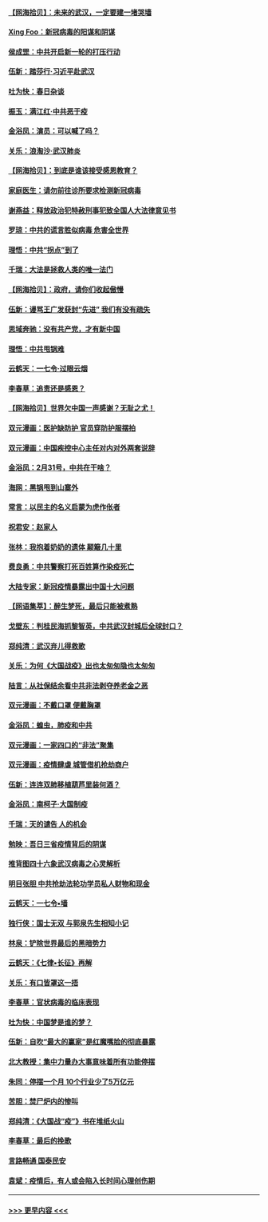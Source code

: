 #### [【网海拾贝】：未来的武汉，一定要建一堵哭墙](../pages/nsc993/n11938684.md?t=03140431) 
#### [Xing Foo：新冠病毒的阳谋和阴谋](../pages/nsc993/n11936086.md?t=03140431) 
#### [侯成罡：中共开启新一轮的打压行动](../pages/nsc993/n11935730.md?t=03140431) 
#### [伍新：踏莎行‧习近平赴武汉](../pages/nsc993/n11935157.md?t=03140431) 
#### [吐为快：春日杂谈](../pages/nsc993/n11934776.md?t=03140431) 
#### [振玉：满江红‧中共恶于疫](../pages/nsc993/n11934647.md?t=03140431) 
#### [金浴凤：演员：可以喊了吗？](../pages/nsc993/n11934602.md?t=03140431) 
#### [关乐：浪淘沙·武汉肺炎](../pages/nsc993/n11931792.md?t=03140431) 
#### [【网海拾贝】：到底是谁该接受感恩教育？](../pages/nsc993/n11931552.md?t=03140431) 
#### [家庭医生：请勿前往诊所要求检测新冠病毒](../pages/nsc993/n11929190.md?t=03140431) 
#### [谢燕益：释放政治犯特赦刑事犯致全国人大法律意见书](../pages/nsc993/n11928978.md?t=03140431) 
#### [罗琼：中共的谎言胜似病毒 危害全世界](../pages/nsc993/n11922636.md?t=03140431) 
#### [理悟：中共“拐点”到了](../pages/nsc993/n11928496.md?t=03140431) 
#### [千瑞：大法是拯救人类的唯一法门](../pages/nsc993/n11927637.md?t=03140431) 
#### [【网海拾贝】：政府，请你们收起傲慢](../pages/nsc993/n11926932.md?t=03140431) 
#### [伍新：谩骂王广发获封“先进” 我们有没有疏失](../pages/nsc993/n11926101.md?t=03140431) 
#### [思域奔驰：没有共产党，才有新中国](../pages/nsc993/n11926058.md?t=03140431) 
#### [理悟：中共甩锅难](../pages/nsc993/n11925355.md?t=03140431) 
#### [云鹤天：一七令·过眼云烟](../pages/nsc993/n11925284.md?t=03140431) 
#### [李春草：追责还是感恩？](../pages/nsc993/n11925274.md?t=03140431) 
#### [【网海拾贝】世界欠中国一声感谢？无耻之尤！](../pages/nsc993/n11925239.md?t=03140431) 
#### [双元漫画：医护缺防护 官员穿防护服摆拍](../pages/nsc993/n11923899.md?t=03140431) 
#### [双元漫画：中国疾控中心主任对内对外两套说辞](../pages/nsc993/n11921994.md?t=03140431) 
#### [金浴凤：2月31号，中共在干啥？](../pages/nsc993/n11922706.md?t=03140431) 
#### [海网：黑锅甩到山寨外](../pages/nsc993/n11922688.md?t=03140431) 
#### [常言：以民主的名义启蒙为虎作伥者](../pages/nsc993/n11922217.md?t=03140431) 
#### [祝君安：赵家人](../pages/nsc993/n11922209.md?t=03140431) 
#### [张林：我抱着奶奶的遗体 颠簸几十里](../pages/nsc993/n11920945.md?t=03140431) 
#### [费良勇：中共警察打死百姓算作染疫死亡](../pages/nsc993/n11919264.md?t=03140431) 
#### [大陆专家：新冠疫情暴露出中国十大问题](../pages/nsc993/n11919187.md?t=03140431) 
#### [【网语集萃】：醉生梦死，最后只能被煮熟](../pages/nsc993/n11918994.md?t=03140431) 
#### [戈壁东：判桂民海抓黎智英，中共武汉封城后全球封口？](../pages/nsc993/n11917982.md?t=03140431) 
#### [郑纯清：武汉弃儿得救歌](../pages/nsc993/n11917881.md?t=03140431) 
#### [关乐：为何《大国战疫》出也太匆匆隐也太匆匆](../pages/nsc993/n11917792.md?t=03140431) 
#### [陆言：从社保结余看中共非法剥夺养老金之恶](../pages/nsc993/n11917084.md?t=03140431) 
#### [双元漫画：不戴口罩 便戴胸罩](../pages/nsc993/n11916447.md?t=03140431) 
#### [金浴凤：蝗虫，肺疫和中共](../pages/nsc993/n11916904.md?t=03140431) 
#### [双元漫画：一家四口的“非法”聚集](../pages/nsc993/n11916378.md?t=03140431) 
#### [双元漫画：疫情肆虐 城管借机抢劫商户](../pages/nsc993/n11916310.md?t=03140431) 
#### [伍新：连连双肺移植葫芦里装何酒？](../pages/nsc993/n11913667.md?t=03140431) 
#### [金浴凤：南柯子·大国制疫](../pages/nsc993/n11913657.md?t=03140431) 
#### [千瑞：天的谴告  人的机会](../pages/nsc993/n11913309.md?t=03140431) 
#### [勉映：吾日三省疫情背后的阴谋](../pages/nsc993/n11913079.md?t=03140431) 
#### [推背图四十六象武汉病毒之心灵解析](../pages/nsc993/n11911761.md?t=03140431) 
#### [明目张胆 中共抢劫法轮功学员私人财物和现金](../pages/nsc993/n11910262.md?t=03140431) 
#### [云鹤天：一七令▪墙](../pages/nsc993/n11910627.md?t=03140431) 
#### [独行侠：国士无双 与郭泉先生相知小记](../pages/nsc993/n11910613.md?t=03140431) 
#### [林泉：铲除世界最后的黑暗势力](../pages/nsc993/n11909320.md?t=03140431) 
#### [云鹤天：《七律▪长征》再解](../pages/nsc993/n11909327.md?t=03140431) 
#### [关乐：有口皆罩这一捂](../pages/nsc993/n11908393.md?t=03140431) 
#### [李春草：官状病毒的临床表现](../pages/nsc993/n11908339.md?t=03140431) 
#### [吐为快：中国梦是谁的梦？](../pages/nsc993/n11906564.md?t=03140431) 
#### [伍新：自吹“最大的赢家”是红魔嘴脸的彻底暴露](../pages/nsc993/n11906407.md?t=03140431) 
#### [北大教授：集中力量办大事意味着所有功能停摆](../pages/nsc993/n11904800.md?t=03140431) 
#### [朱同：停摆一个月 10个行业少了5万亿元](../pages/nsc993/n11904498.md?t=03140431) 
#### [苦胆：焚尸炉内的惨叫](../pages/nsc993/n11904479.md?t=03140431) 
#### [郑纯清：《大国战“疫”》书在堆纸火山](../pages/nsc993/n11904450.md?t=03140431) 
#### [李春草：最后的挽歌](../pages/nsc993/n11904441.md?t=03140431) 
#### [言路畅通 国泰民安](../pages/nsc993/n11904222.md?t=03140431) 
#### [袁斌：疫情后，有人或会陷入长时间心理创伤期](../pages/nsc993/n11901514.md?t=03140431) 

----
#### [ >>> 更早内容 <<< ](../indexes/nsc993-earlier.md)
